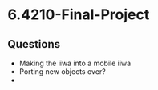 # 6.4210-Final-Project

## Questions

* Making the iiwa into a mobile iiwa
* Porting new objects over?
*  


